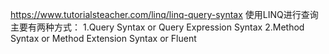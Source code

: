 https://www.tutorialsteacher.com/linq/linq-query-syntax
使用LINQ进行查询主要有两种方式：
1.Query Syntax or Query Expression Syntax
2.Method Syntax or Method Extension Syntax or Fluent
